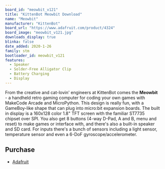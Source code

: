 ```yaml
---
board_id: "meowbit_v121"
title: "KittenBot Meowbit Download"
name: "Meowbit"
manufacturer: "KittenBot"
board_url: "https://www.adafruit.com/product/4324"
board_image: "meowbit_v121.jpg"
downloads_display: true
blinka: false
date_added: 2020-1-26
family: stm
bootloader_id: meowbit_v121
features:
  - Speaker
  - Solder-Free Alligator Clip
  - Battery Charging
  - Display
---
```


From the creative and cat-lovin' engineers at KittenBot comes the **Meowbit** - a handheld retro gaming computer for coding your own games with MakeCode Arcade and MicroPython. This design is really fun, with a GameBoy-like shape that can plug into micro:bit expansion boards. The built in display is a 160x128 color 1.8" TFT screen with the familiar ST7735 chipset over SPI. You also get 8 buttons (4-way D-Pad, A and B, menu and reset) to make games or interface with, and there's also a built-in speaker and SD card. For inputs there's a bunch of sensors including a light sensor, temperature sensor and even a 6-DoF gyroscope/accelerometer.

## Purchase

* [Adafruit](https://www.adafruit.com/product/4324)
